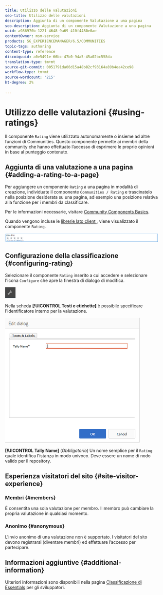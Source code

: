 ```yaml
---
title: Utilizzo delle valutazioni
seo-title: Utilizzo delle valutazioni
description: Aggiunta di un componente Valutazione a una pagina
seo-description: Aggiunta di un componente Valutazione a una pagina
uuid: a986970b-1221-4648-9a69-410f4480e0ae
contentOwner: msm-service
products: SG_EXPERIENCEMANAGER/6.5/COMMUNITIES
topic-tags: authoring
content-type: reference
discoiquuid: a0e5491e-66bc-47b0-94a5-45a02bc558da
translation-type: tm+mt
source-git-commit: 0051791da06d15a48b82cf93164a89b4ea42ce98
workflow-type: tm+mt
source-wordcount: '215'
ht-degree: 2%

---
```



# Utilizzo delle valutazioni {#using-ratings}

Il componente `Rating` viene utilizzato autonomamente o insieme ad altre funzioni di Communities. Questo componente permette ai membri della community che hanno effettuato l’accesso di esprimere le proprie opinioni in base al punteggio contenuto.

## Aggiunta di una valutazione a una pagina {#adding-a-rating-to-a-page}

Per aggiungere un componente `Rating` a una pagina in modalità di creazione, individuate il componente `Communities / Rating` e trascinatelo nella posizione desiderata su una pagina, ad esempio una posizione relativa alla funzione per i membri da classificare.

Per le informazioni necessarie, visitare [Community Components Basics](basics.md).

Quando vengono incluse le [librerie lato client ](rating-basics.md#essentials-for-client-side), viene visualizzato il componente `Rating`.

![valutazione](assets/rating.png)

## Configurazione della classificazione {#configuring-rating}

Selezionare il componente `Rating` inserito a cui accedere e selezionare l&#39;icona `Configure` che apre la finestra di dialogo di modifica.

![configure-new](assets/configure-new.png)

Nella scheda **[!UICONTROL Testi e etichette]** è possibile specificare l&#39;identificatore interno per la valutazione.

![tallyname](assets/tallyname.png)

**[!UICONTROL Tally Name]**
(*Obbligatorio*) Un nome semplice per il  `Rating` quale identifica l&#39;istanza in modo univoco. Deve essere un nome di nodo valido per il repository.

## Esperienza visitatori del sito {#site-visitor-experience}

### Membri {#members}

È consentita una sola valutazione per membro. Il membro può cambiare la propria valutazione in qualsiasi momento.

### Anonimo {#anonymous}

L&#39;invio anonimo di una valutazione non è supportato. I visitatori del sito devono registrarsi (diventare membri) ed effettuare l’accesso per partecipare.

## Informazioni aggiuntive {#additional-information}

Ulteriori informazioni sono disponibili nella pagina [Classificazione di Essentials](rating-basics.md) per gli sviluppatori.
